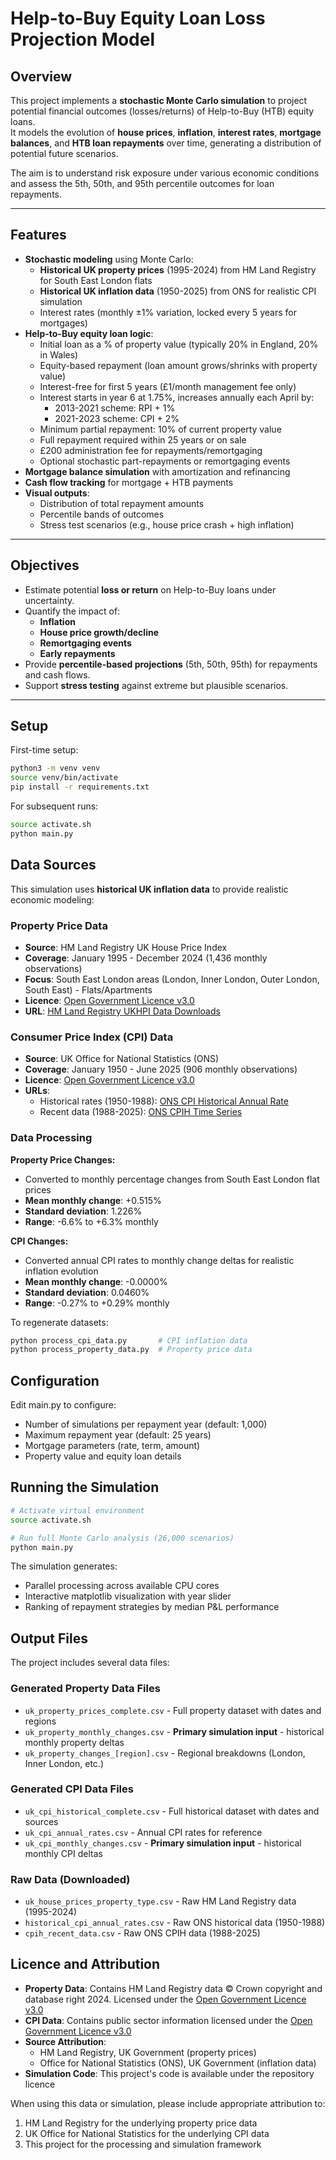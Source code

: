 # Help-to-Buy Equity Loan Loss Projection Model

## Overview
This project implements a **stochastic Monte Carlo simulation** to project potential financial outcomes (losses/returns) of Help-to-Buy (HTB) equity loans.  
It models the evolution of **house prices**, **inflation**, **interest rates**, **mortgage balances**, and **HTB loan repayments** over time, generating a distribution of potential future scenarios.

The aim is to understand risk exposure under various economic conditions and assess the 5th, 50th, and 95th percentile outcomes for loan repayments.

---

## Features
- **Stochastic modeling** using Monte Carlo:
  - **Historical UK property prices** (1995-2024) from HM Land Registry for South East London flats
  - **Historical UK inflation data** (1950-2025) from ONS for realistic CPI simulation
  - Interest rates (monthly ±1% variation, locked every 5 years for mortgages)
- **Help-to-Buy equity loan logic**:
  - Initial loan as a % of property value (typically 20% in England, 20% in Wales)
  - Equity-based repayment (loan amount grows/shrinks with property value)
  - Interest-free for first 5 years (£1/month management fee only)
  - Interest starts in year 6 at 1.75%, increases annually each April by:
    - 2013-2021 scheme: RPI + 1%
    - 2021-2023 scheme: CPI + 2%
  - Minimum partial repayment: 10% of current property value
  - Full repayment required within 25 years or on sale
  - £200 administration fee for repayments/remortgaging
  - Optional stochastic part-repayments or remortgaging events
- **Mortgage balance simulation** with amortization and refinancing
- **Cash flow tracking** for mortgage + HTB payments
- **Visual outputs**:
  - Distribution of total repayment amounts
  - Percentile bands of outcomes
  - Stress test scenarios (e.g., house price crash + high inflation)

---

## Objectives
- Estimate potential **loss or return** on Help-to-Buy loans under uncertainty.
- Quantify the impact of:
  - **Inflation**
  - **House price growth/decline**
  - **Remortgaging events**
  - **Early repayments**
- Provide **percentile-based projections** (5th, 50th, 95th) for repayments and cash flows.
- Support **stress testing** against extreme but plausible scenarios.

---

## Setup

First-time setup:
```bash
python3 -m venv venv
source venv/bin/activate
pip install -r requirements.txt
```

For subsequent runs:
```bash
source activate.sh
python main.py
```

## Data Sources

This simulation uses **historical UK inflation data** to provide realistic economic modeling:

### Property Price Data
- **Source**: HM Land Registry UK House Price Index
- **Coverage**: January 1995 - December 2024 (1,436 monthly observations)
- **Focus**: South East London areas (London, Inner London, Outer London, South East) - Flats/Apartments
- **Licence**: [Open Government Licence v3.0](https://www.nationalarchives.gov.uk/doc/open-government-licence/version/3/)
- **URL**: [HM Land Registry UKHPI Data Downloads](https://www.gov.uk/government/statistical-data-sets/uk-house-price-index-data-downloads-december-2024)

### Consumer Price Index (CPI) Data
- **Source**: UK Office for National Statistics (ONS)
- **Coverage**: January 1950 - June 2025 (906 monthly observations)
- **Licence**: [Open Government Licence v3.0](https://www.nationalarchives.gov.uk/doc/open-government-licence/version/3/)
- **URLs**:
  - Historical rates (1950-1988): [ONS CPI Historical Annual Rate](https://www.ons.gov.uk/economy/inflationandpriceindices/timeseries/jfdz/mm23)
  - Recent data (1988-2025): [ONS CPIH Time Series](https://www.ons.gov.uk/datasets/cpih01)

### Data Processing

**Property Price Changes:**
- Converted to monthly percentage changes from South East London flat prices
- **Mean monthly change**: +0.515%
- **Standard deviation**: 1.226%  
- **Range**: -6.6% to +6.3% monthly

**CPI Changes:**
- Converted annual CPI rates to monthly change deltas for realistic inflation evolution
- **Mean monthly change**: -0.0000% 
- **Standard deviation**: 0.0460%
- **Range**: -0.27% to +0.29% monthly

To regenerate datasets:
```bash
python process_cpi_data.py       # CPI inflation data
python process_property_data.py  # Property price data
```

## Configuration

Edit main.py to configure:
- Number of simulations per repayment year (default: 1,000)
- Maximum repayment year (default: 25 years)
- Mortgage parameters (rate, term, amount)
- Property value and equity loan details

## Running the Simulation

```bash
# Activate virtual environment
source activate.sh

# Run full Monte Carlo analysis (26,000 scenarios)
python main.py
```

The simulation generates:
- Parallel processing across available CPU cores
- Interactive matplotlib visualization with year slider
- Ranking of repayment strategies by median P&L performance

## Output Files

The project includes several data files:

### Generated Property Data Files
- `uk_property_prices_complete.csv` - Full property dataset with dates and regions
- `uk_property_monthly_changes.csv` - **Primary simulation input** - historical monthly property deltas
- `uk_property_changes_[region].csv` - Regional breakdowns (London, Inner London, etc.)

### Generated CPI Data Files
- `uk_cpi_historical_complete.csv` - Full historical dataset with dates and sources
- `uk_cpi_annual_rates.csv` - Annual CPI rates for reference
- `uk_cpi_monthly_changes.csv` - **Primary simulation input** - historical monthly CPI deltas

### Raw Data (Downloaded)
- `uk_house_prices_property_type.csv` - Raw HM Land Registry data (1995-2024)
- `historical_cpi_annual_rates.csv` - Raw ONS historical data (1950-1988)
- `cpih_recent_data.csv` - Raw ONS CPIH data (1988-2025)

## Licence and Attribution

- **Property Data**: Contains HM Land Registry data © Crown copyright and database right 2024. Licensed under the [Open Government Licence v3.0](https://www.nationalarchives.gov.uk/doc/open-government-licence/version/3/)
- **CPI Data**: Contains public sector information licensed under the [Open Government Licence v3.0](https://www.nationalarchives.gov.uk/doc/open-government-licence/version/3/)
- **Source Attribution**: 
  - HM Land Registry, UK Government (property prices)
  - Office for National Statistics (ONS), UK Government (inflation data)
- **Simulation Code**: This project's code is available under the repository licence

When using this data or simulation, please include appropriate attribution to:
1. HM Land Registry for the underlying property price data
2. UK Office for National Statistics for the underlying CPI data  
3. This project for the processing and simulation framework
